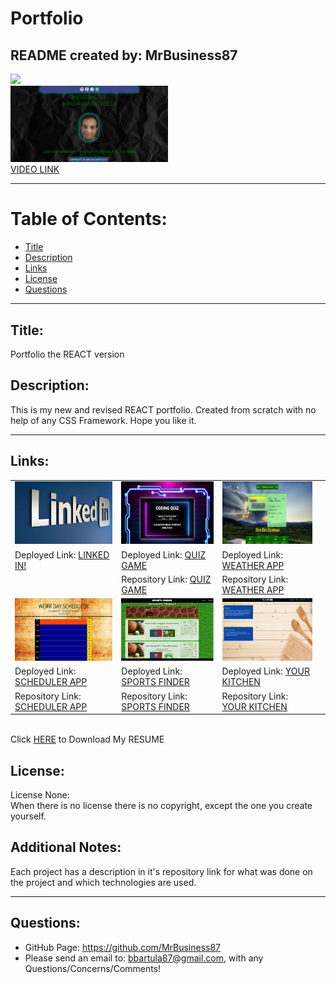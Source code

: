 # Portfolio

## README created by: MrBusiness87

![](https://img.shields.io/badge/license-NONE-lightgrey)
<br /><img src="./portfolio/src/components/assets/application/HOME.png" style="width:50%" />
<br />[VIDEO LINK](https://drive.google.com/file/d/1IgS0B0py4NMSIHGx30INQnDB-xnByCpf/view)

---

# Table of Contents:

- [Title](#Title)
- [Description](#Description)
- [Links](#Links)
- [License](#License)
- [Questions](#Questions)

---

## Title:

Portfolio the REACT version

## Description:

This is my new and revised REACT portfolio. Created from scratch with no help of any CSS Framework. Hope you like it.

---

## Links:

|                                                                                           |                                                                                       |                                                                                          |     |
| ----------------------------------------------------------------------------------------- | ------------------------------------------------------------------------------------- | ---------------------------------------------------------------------------------------- | --- |
| <img src="./portfolio/src/components/assets/thumbnails/LINKEDIN thumbnail.jpg" style="height:100px; width: 200px"> | <img src="./portfolio/src/components/assets/thumbnails/QUIZ thumbnail.png" style="height:100px; width: 200px"> | <img src="./portfolio/src/components/assets/thumbnails/WEATHER thumbnail.png" style="height:100px; width: 200px"> |
| Deployed Link: [LINKED IN!](https://www.linkedin.com/in/BorjanBartula)                    | Deployed Link: [QUIZ GAME](https://mrbusiness87.github.io/QUIZ-GAME/)                 | Deployed Link: [WEATHER APP](https://mrbusiness87.github.io/WEATHER_thumbnail.png)       |
|                                                                                           | Repository Link: [QUIZ GAME](https://github.com/MrBusiness87/QUIZ-GAME)               | Repository Link: [WEATHER APP](https://github.com/MrBusiness87/Weather-Forecaster)       |
| <img src="./portfolio/src/components/assets/thumbnails/WORKDAY thumbnail.png" style="height:100px; width: 200px">  | <img src="./portfolio/src/components/assets/thumbnails/SF-thumbnail.jpg" style="height:100px; width: 200px">   | <img src="./portfolio/src/components/assets/thumbnails/Project2.png" style="height:100px; width: 200px;">         |
| Deployed Link: [SCHEDULER APP](https://mrbusiness87.github.io/Work-Day-Scheduler/)        | Deployed Link: [SPORTS FINDER](https://mrbusiness87.github.io/Finder-Project1/)       | Deployed Link: [YOUR KITCHEN](https://your-kitchen.herokuapp.com/)                       |
| Repository Link: [SCHEDULER APP](https://github.com/MrBusiness87/Work-Day-Scheduler)      | Repository Link: [SPORTS FINDER](https://github.com/MrBusiness87/Finder-Project1)     | Repository Link: [YOUR KITCHEN](https://github.com/MrBusiness87/Your_Kitchen)            |

<br>
Click <a href="./portfolio/src/components/assets/RESUME Coding.pdf" download>HERE</a> to Download My RESUME

## License:

License None: <br>When there is no license there is no copyright, except the one you create yourself.

## Additional Notes:

Each project has a description in it's repository link for what was done on the project and which technologies are used.

---

## Questions:

- GitHub Page: https://github.com/MrBusiness87
- Please send an email to: bbartula87@gmail.com, with any Questions/Concerns/Comments!
